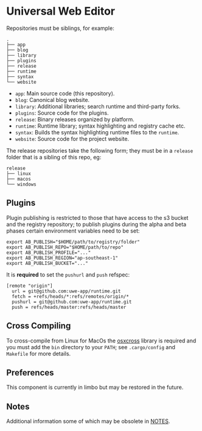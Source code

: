 # Universal Web Editor

Repositories must be siblings, for example:

```
.
├── app
├── blog
├── library
├── plugins
├── release
├── runtime
├── syntax
└── website
```

* `app`: Main source code (this repository).
* `blog`: Canonical blog website.
* `library`: Additional libraries; search runtime and third-party forks.
* `plugins`: Source code for the plugins.
* `release`: Binary releases organized by platform.
* `runtime`: Runtime library; syntax highlighting and registry cache etc.
* `syntax`: Builds the syntax highlighting runtime files to the `runtime`.
* `website`: Source code for the project website.

The release repositories take the following form; they must be in a `release` folder that is a sibling of this repo, eg:

```
release
├── linux
├── macos
└── windows
```

## Plugins

Plugin publishing is restricted to those that have access to the s3 bucket and the registry repository; to publish plugins during the alpha and beta phases certain environment variables need to be set:

```
export AB_PUBLISH="$HOME/path/to/registry/folder"
export AB_PUBLISH_REPO="$HOME/path/to/repo"
export AB_PUBLISH_PROFILE="..."
export AB_PUBLISH_REGION="ap-southeast-1"
export AB_PUBLISH_BUCKET="..."
```

It is **required** to set the `pushurl` and `push` refspec:

```
[remote "origin"]
  url = git@github.com:uwe-app/runtime.git
  fetch = +refs/heads/*:refs/remotes/origin/*
  pushurl = git@github.com:uwe-app/runtime.git
  push = refs/heads/master:refs/heads/master
```

## Cross Compiling

To cross-compile from Linux for MacOs the [osxcross][] library is required and you must add the `bin` directory to your `PATH`; see `.cargo/config` and `Makefile` for more details.

## Preferences

This component is currently in limbo but may be restored in the future.

## Notes

Additional information some of which may be obsolete in [NOTES](/NOTES.md).

[osxcross]: https://github.com/tpoechtrager/osxcross
